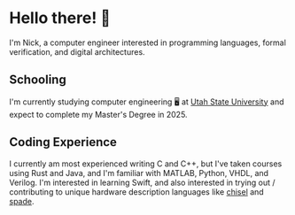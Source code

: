 # Hello there! 👋

I'm Nick, a computer engineer interested in programming languages, formal verification, and
digital architectures.

## Schooling

I'm currently studying computer engineering 🖥️ at [Utah State University](https://www.usu.edu/) and
expect to complete my Master's Degree in 2025.

## Coding Experience

I currently am most experienced writing C and C++, but I've taken courses using Rust and Java, 
and I'm familiar with MATLAB, Python, VHDL, and Verilog. I'm
interested in learning Swift, and also interested in trying out / contributing to unique hardware
description languages like [chisel](https://www.chisel-lang.org/) and [spade](https://spade-lang.org/).

<!---
nwad123/nwad123 is a ✨ special ✨ repository because its `README.md` (this file) appears on your GitHub profile.
You can click the Preview link to take a look at your changes.
--->
